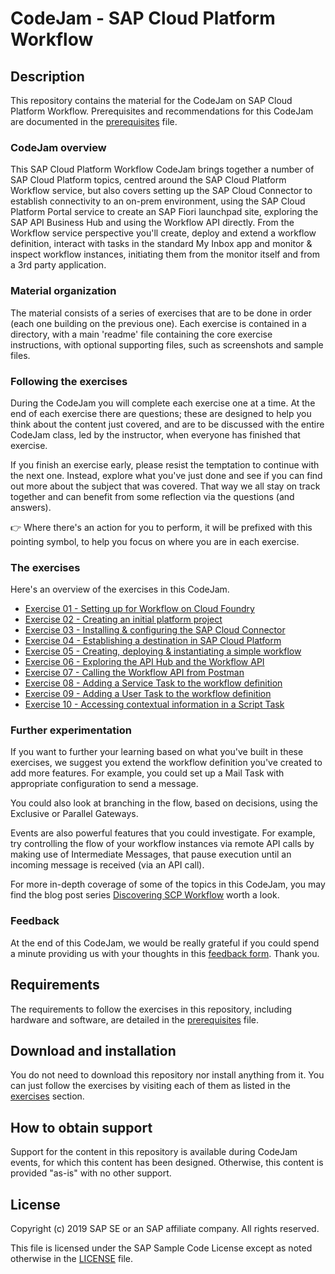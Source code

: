 # CodeJam - SAP Cloud Platform Workflow

## Description

This repository contains the material for the CodeJam on SAP Cloud Platform Workflow. Prerequisites and recommendations for this CodeJam are documented in the [prerequisites](prerequisites.md) file.

### CodeJam overview

This SAP Cloud Platform Workflow CodeJam brings together a number of SAP Cloud Platform topics, centred around the SAP Cloud Platform Workflow service, but also covers setting up the SAP Cloud Connector to establish connectivity to an on-prem environment, using the SAP Cloud Platform Portal service to create an SAP Fiori launchpad site, exploring the SAP API Business Hub and using the Workflow API directly. From the Workflow service perspective you'll create, deploy and extend a workflow definition, interact with tasks in the standard My Inbox app and monitor & inspect workflow instances, initiating them from the monitor itself and from a 3rd party application.

### Material organization

The material consists of a series of exercises that are to be done in order (each one building on the previous one). Each exercise is contained in a directory, with a main 'readme' file containing the core exercise instructions, with optional supporting files, such as screenshots and sample files.

### Following the exercises

During the CodeJam you will complete each exercise one at a time. At the end of each exercise there are questions; these are designed to help you think about the content just covered, and are to be discussed with the entire CodeJam class, led by the instructor, when everyone has finished that exercise.

If you finish an exercise early, please resist the temptation to continue with the next one. Instead, explore what you've just done and see if you can find out more about the subject that was covered. That way we all stay on track together and can benefit from some reflection via the questions (and answers).

:point_right: Where there's an action for you to perform, it will be prefixed with this pointing symbol, to help you focus on where you are in each exercise.

### The exercises

Here's an overview of the exercises in this CodeJam.

- [Exercise 01 - Setting up for Workflow on Cloud Foundry](exercises/01/)
- [Exercise 02 - Creating an initial platform project](exercises/02/)
- [Exercise 03 - Installing & configuring the SAP Cloud Connector](exercises/03)
- [Exercise 04 - Establishing a destination in SAP Cloud Platform](exercises/04)
- [Exercise 05 - Creating, deploying & instantiating a simple workflow](exercises/05)
- [Exercise 06 - Exploring the API Hub and the Workflow API](exercises/06)
- [Exercise 07 - Calling the Workflow API from Postman](exercises/07)
- [Exercise 08 - Adding a Service Task to the workflow definition](exercises/08)
- [Exercise 09 - Adding a User Task to the workflow definition](exercises/09)
- [Exercise 10 - Accessing contextual information in a Script Task](exercises/10)

### Further experimentation

If you want to further your learning based on what you've built in these exercises, we suggest you extend the workflow definition you've created to add more features. For example, you could set up a Mail Task with appropriate configuration to send a message.

You could also look at branching in the flow, based on decisions, using the Exclusive or Parallel Gateways.

Events are also powerful features that you could investigate. For example, try controlling the flow of your workflow instances via remote API calls by making use of Intermediate Messages, that pause execution until an incoming message is received (via an API call).

For more in-depth coverage of some of the topics in this CodeJam, you may find the blog post series [Discovering SCP Workflow](https://qmacro.org/2018/01/16/discovering-scp-workflow/) worth a look.

### Feedback

At the end of this CodeJam, we would be really grateful if you could spend a minute providing us with your thoughts in this [feedback form](https://bit.ly/codejam-workflow-feedback). Thank you.


## Requirements

The requirements to follow the exercises in this repository, including hardware and software, are detailed in the [prerequisites](prerequisites.md) file.


## Download and installation

You do not need to download this repository nor install anything from it. You can just follow the exercises by visiting each of them as listed in the [exercises](#the-exercises) section.


## How to obtain support

Support for the content in this repository is available during CodeJam events, for which this content has been designed. Otherwise, this content is provided "as-is" with no other support.


## License

Copyright (c) 2019 SAP SE or an SAP affiliate company. All rights reserved.

This file is licensed under the SAP Sample Code License except as noted otherwise in the [LICENSE](LICENSE) file.


